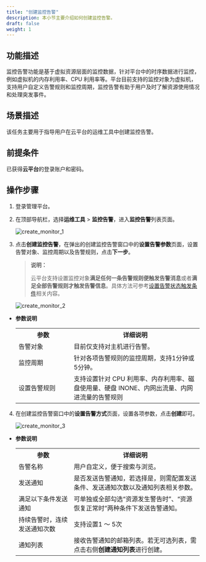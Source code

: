 ```yaml
---
title: "创建监控告警"
description: 本小节主要介绍如何创建监控告警。
draft: false
weight: 1
---
```


## 功能描述

监控告警功能是基于虚拟资源层面的监控数据，针对平台中的时序数据进行监控，例如虚拟机的内存利用率、CPU 利用率等。平台目前支持的监控对象为虚拟机，支持用户自定义告警规则和监控周期，监控告警有助于用户及时了解资源使用情况和处理突发事件。


## 场景描述

该任务主要用于指导用户在云平台的运维工具中创建监控告警。

## 前提条件

已获得**云平台**的登录账户和密码。

## 操作步骤

1. 登录管理平台。

2. 在顶部导航栏，选择**运维工具** > **监控告警**，进入**监控告警**列表页面。

   ![create_monitor_1](../../_images/create_monitor_1.png)

3. 点击**创建监控告警**，在弹出的创建监控告警窗口中的**设置告警参数**页面，设置告警对象、监控周期以及告警规则，点击**下一步**。

   > **说明：**
   >
   > 云平台支持设置监控对象**满足任何一条告警规则便触发告警消息**或者**满足全部告警规则才触发告警信息**。具体方法可参考[设置告警状态触发条件](/ops_tool/monitor/manage_monitor#修改告警触发条件)相关内容。

   ![create_monitor_2](../../_images/create_monitor_2.png)

- **参数说明**
   
   <table>
   <tr>
   <th style="width:30%">参数</th>
   <th style="width:70%">详细说明</th>
   </tr>
   <tr>
    <td> 告警对象</td>
    <td> 目前仅支持对主机进行告警。</td>
   </tr>
   <tr>
    <td>监控周期</td>
    <td> 针对各项告警规则的监控周期，支持1分钟或5分钟。</td>
   </tr>
   <tr>
    <td>设置告警规则</td>
    <td>支持设置针对 CPU 利用率、内存利用率、磁盘使用量、硬盘 INONE、内网出流量、内网进流量的告警规则</td>
   </tr>
   </table>

4. 在创建监控告警窗口中的**设置告警方式**页面，设置各项参数，点击**创建**即可。

   ![create_monitor_3](../../_images/create_monitor_3.png)

- **参数说明**
   
   <table>
   <tr>
   <th style="width:30%">参数</th>
   <th style="width:70%">详细说明</th>
   </tr>
   <tr>
    <td> 告警名称</td>
    <td> 用户自定义，便于搜索与浏览。</td>
   </tr>
   <tr>
    <td>发送通知</td>
    <td> 是否发送告警通知，若选择是，则需配置发送条件、发送通知次数以及通知列表相关参数。</td>
   </tr>
   <tr>
    <td>满足以下条件发送通知</td>
    <td>可单独或全部勾选“资源发生警告时”、“资源恢复正常时”两种条件下发送告警通知。</td>
   </tr>
   <tr>
    <td>持续告警时，连续发送通知次数</td>
    <td>支持设置1 ～ 5次</td>
   </tr>
   <tr>
    <td>通知列表</td>
    <td>接收告警通知的邮箱列表。若无可选列表，需点击右侧<b>创建通知列表</b>进行创建。</td>
   </tr>
   </table>
